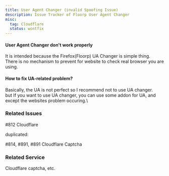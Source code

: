 ```yaml
---
title: User Agent Changer (invalid Spoofing Issue)
description: Issue Tracker of Floorp User Agent Changer
misc:
  tag: Cloudflare
  status: wontfix
---
```


#### User Agent Changer don't work properly

It is intended because the Firefox(Floorp) UA Changer is simple thing.\
There is no mechanism to prevent for website to check real browser you are using.

#### How to fix UA-related problem?

Basically, the UA is not perfect so I recommend not to use UA changer.\
but If you want to use UA changer, you can use some addon for UA, and except the websites problem occuring.\

### Related Issues

#812 Cloudflare

duplicated:

#814, #891, #891 Cloudflare Captcha

### Related Service

Cloudflare captcha, etc.
